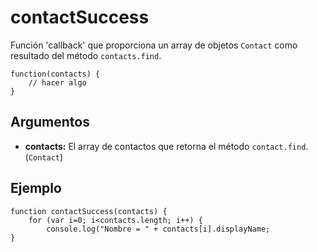 contactSuccess
==============

Función 'callback' que proporciona un array de objetos `Contact` como resultado del método `contacts.find`.

    function(contacts) {
        // hacer algo
    }

Argumentos
----------

- __contacts:__ El array de contactos que retorna el método `contact.find`. (`Contact`)

Ejemplo
-------

    function contactSuccess(contacts) {
		for (var i=0; i<contacts.length; i++) {
			console.log("Nombre = " + contacts[i].displayName;
    }
